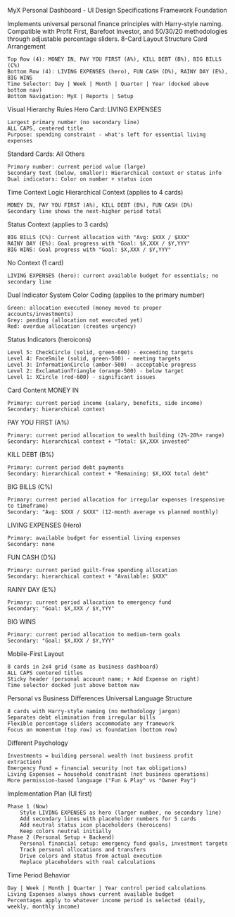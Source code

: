 MyX Personal Dashboard - UI Design Specifications
Framework Foundation

Implements universal personal finance principles with Harry-style naming. Compatible with Profit First, Barefoot Investor, and 50/30/20 methodologies through adjustable percentage sliders.
8-Card Layout Structure
Card Arrangement

    Top Row (4): MONEY IN, PAY YOU FIRST (A%), KILL DEBT (B%), BIG BILLS (C%)
    Bottom Row (4): LIVING EXPENSES (hero), FUN CASH (D%), RAINY DAY (E%), BIG WINS
    Time Selector: Day | Week | Month | Quarter | Year (docked above bottom nav)
    Bottom Navigation: MyX | Reports | Setup

Visual Hierarchy Rules
Hero Card: LIVING EXPENSES

    Largest primary number (no secondary line)
    ALL CAPS, centered title
    Purpose: spending constraint - what's left for essential living expenses

Standard Cards: All Others

    Primary number: current period value (large)
    Secondary text (below, smaller): Hierarchical context or status info
    Dual indicators: Color on number + status icon

Time Context Logic
Hierarchical Context (applies to 4 cards)

    MONEY IN, PAY YOU FIRST (A%), KILL DEBT (B%), FUN CASH (D%)
    Secondary line shows the next-higher period total

Status Context (applies to 3 cards)

    BIG BILLS (C%): Current allocation with "Avg: $XXX / $XXX"
    RAINY DAY (E%): Goal progress with "Goal: $X,XXX / $Y,YYY"
    BIG WINS: Goal progress with "Goal: $X,XXX / $Y,YYY"

No Context (1 card)

    LIVING EXPENSES (hero): current available budget for essentials; no secondary line

Dual Indicator System
Color Coding (applies to the primary number)

    Green: allocation executed (money moved to proper accounts/investments)
    Grey: pending (allocation not executed yet)
    Red: overdue allocation (creates urgency)

Status Indicators (heroicons)

    Level 5: CheckCircle (solid, green-600) - exceeding targets
    Level 4: FaceSmile (solid, green-500) - meeting targets
    Level 3: InformationCircle (amber-500) - acceptable progress
    Level 2: ExclamationTriangle (orange-500) - below target
    Level 1: XCircle (red-600) - significant issues

Card Content
MONEY IN

    Primary: current period income (salary, benefits, side income)
    Secondary: hierarchical context

PAY YOU FIRST (A%)

    Primary: current period allocation to wealth building (2%-20%+ range)
    Secondary: hierarchical context + "Total: $X,XXX invested"

KILL DEBT (B%)

    Primary: current period debt payments
    Secondary: hierarchical context + "Remaining: $X,XXX total debt"

BIG BILLS (C%)

    Primary: current period allocation for irregular expenses (responsive to timeframe)
    Secondary: "Avg: $XXX / $XXX" (12-month average vs planned monthly)

LIVING EXPENSES (Hero)

    Primary: available budget for essential living expenses
    Secondary: none

FUN CASH (D%)

    Primary: current period guilt-free spending allocation
    Secondary: hierarchical context + "Available: $XXX"

RAINY DAY (E%)

    Primary: current period allocation to emergency fund
    Secondary: "Goal: $X,XXX / $Y,YYY"

BIG WINS

    Primary: current period allocation to medium-term goals
    Secondary: "Goal: $X,XXX / $Y,YYY"

Mobile-First Layout

    8 cards in 2x4 grid (same as business dashboard)
    ALL CAPS centered titles
    Sticky header (personal account name; + Add Expense on right)
    Time selector docked just above bottom nav

Personal vs Business Differences
Universal Language Structure

    8 cards with Harry-style naming (no methodology jargon)
    Separates debt elimination from irregular bills
    Flexible percentage sliders accommodate any framework
    Focus on momentum (top row) vs foundation (bottom row)

Different Psychology

    Investments = building personal wealth (not business profit extraction)
    Emergency Fund = financial security (not tax obligations)
    Living Expenses = household constraint (not business operations)
    More permission-based language ("Fun & Play" vs "Owner Pay")

Implementation Plan (UI first)

    Phase 1 (Now)
        Style LIVING EXPENSES as hero (larger number, no secondary line)
        Add secondary lines with placeholder numbers for 5 cards
        Add neutral status icon placeholders (heroicons)
        Keep colors neutral initially
    Phase 2 (Personal Setup + Backend)
        Personal financial setup: emergency fund goals, investment targets
        Track personal allocations and transfers
        Drive colors and status from actual execution
        Replace placeholders with real calculations

Time Period Behavior

    Day | Week | Month | Quarter | Year control period calculations
    Living Expenses always shows current available budget
    Percentages apply to whatever income period is selected (daily, weekly, monthly income)

